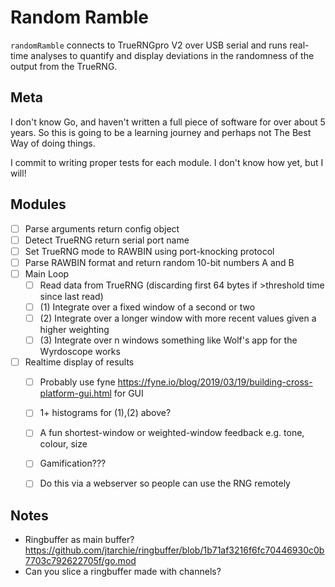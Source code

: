 # Random Ramble

`randomRamble` connects to TrueRNGpro V2 over USB serial and runs real-time analyses to quantify and display deviations in the randomness of the output from the TrueRNG.


## Meta

I don't know Go, and haven't written a full piece of software for over about 5 years. So this is going to be a learning journey and perhaps not The Best Way of doing things.

I commit to writing proper tests for each module. I don't know how yet, but I will!

## Modules

- [ ] Parse arguments return config object
- [ ] Detect TrueRNG return serial port name
- [ ] Set TrueRNG mode to RAWBIN using port-knocking protocol
- [ ] Parse RAWBIN format and return random 10-bit numbers A and B
- [ ] Main Loop
    - [ ] Read data from TrueRNG (discarding first 64 bytes if >threshold time since last read)
    - [ ] (1) Integrate over a fixed window of a second or two
    - [ ] (2) Integrate over a longer window with more recent values given a higher weighting
    - [ ] (3) Integrate over n windows something like Wolf's app for the Wyrdoscope works
- [ ] Realtime display of results
    - [ ] Probably use fyne https://fyne.io/blog/2019/03/19/building-cross-platform-gui.html for GUI
    - [ ] 1+ histograms for (1),(2) above?
    - [ ] A fun shortest-window or weighted-window feedback e.g. tone, colour, size
    - [ ] Gamification???
    - [ ] Do this via a webserver so people can use the RNG remotely



## Notes

- Ringbuffer as main buffer? https://github.com/jtarchie/ringbuffer/blob/1b71af3216f6fc70446930c0b7703c792622705f/go.mod
- Can you slice a ringbuffer made with channels?